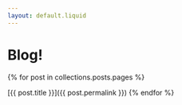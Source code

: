 ```yaml
---
layout: default.liquid
---
```

# Blog!

{% for post in collections.posts.pages %}

[{{ post.title }}]({{ post.permalink }})
{% endfor %}
